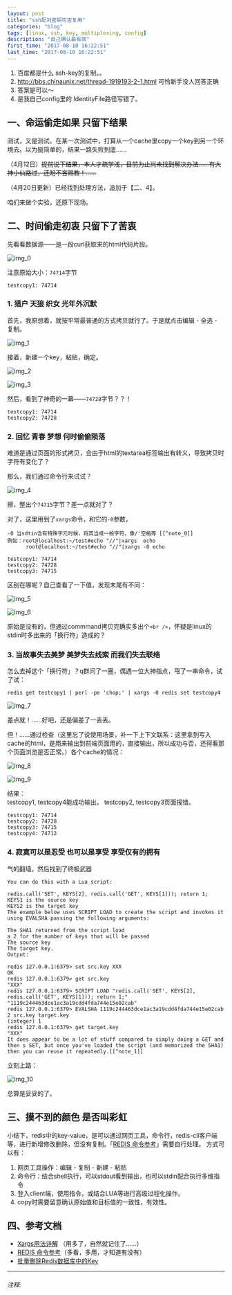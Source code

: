 ```yaml
---
layout: post
title: "ssh配对密钥可否复用"
categories: "blog"
tags: [linux, ssh, key, multiplexing, config]
description: "自己确认最有效"
first_time: "2017-08-10 16:22:51"
last_time: "2017-08-10 16:22:51"
---
```


1. 百度都是什么 ssh-key的复制。。
2. http://bbs.chinaunix.net/thread-1919193-2-1.html 可怜新手没人回答正确
3. 答案是可以～
4. 是我自己config里的 IdentityFile路径写错了。





## 一、命运偷走如果 只留下结果

测试，又是测试。在某一次测试中，打算从一个cache里copy一个key到另一个环境去。以为挺简单的，结果一路失败到底……

（4月12日）~~提前说下结果，本人才疏学浅，目前为止尚未找到解决办法……有大神小仙路过，还盼不吝赐教！……~~

（4月20日更新）已经找到处理方法，追加于【二、4】。

咱们来做个实验，还原下现场。

## 二、时间偷走初衷 只留下了苦衷

先看看数据源——是一段curl获取来的html代码片段。

![img_0][]

注意原始大小：`74714`字节

```
testcopy1: 74714
```

### 1. 猎户 天狼 织女 光年外沉默

首先，我原想着，就按平常最普通的方式拷贝就行了。于是就点击编辑 - 全选 - 复制。

![img_1][]

接着，新建一个key，粘贴，确定。

![img_2][]

![img_3][]

然后，看到了神奇的一幕——`74728`字节？？！

```
testcopy1: 74714
testcopy2: 74728
```

### 2. 回忆 青春 梦想 何时偷偷陨落

难道是通过页面的形式拷贝，会由于html的textarea标签输出有转义，导致拷贝时字符有变化了？

那么，我们通过命令行来试试？

![img_4][]

擦，整出个`74715`字节？差一点就对了？

对了，这里用到了`xargs`命令，和它的`-0`参数，

```
-0 当sdtin含有特殊字元时候，将其当成一般字符，像/'空格等 [[^note_0]]
例如：root@localhost:~/test#echo "//"|xargs  echo 
      root@localhost:~/test#echo "//"|xargs -0 echo 
```

```
testcopy1: 74714
testcopy2: 74728
testcopy3: 74715
```

区别在哪呢？自己查看了一下值，发现末尾有不同：

![img_5][]

![img_6][]

原始是没有的，但通过commmand拷贝完确实多出个`<br />`，怀疑是linux的stdin时多出来的「换行符」造成的？

### 3. 当故事失去美梦 美梦失去线索 而我们失去联络

怎么去掉这个「换行符」？q群问了一圈，偶遇一位大神指点，甩了一串命令，试了试：

`redis get testcopy1 | perl -pe 'chop;' | xargs -0 redis set testcopy4`

![img_7][]

差点就！……好吧，还是偏差了一丢丢。

但！……通过检查（这里忘了说使用场景，补一下上下文联系：这里拿到写入cache的html，是用来输出到前端页面用的，直接输出，所以成功与否，还得看那个页面浏览是否正常。）各个cache的情况：

![img_8][]

![img_9][]

结果：  
testcopy1, testcopy4能成功输出。
testcopy2, testcopy3页面报错。

```
testcopy1: 74714
testcopy2: 74728
testcopy3: 74715
testcopy4: 74712
```

### 4. 寂寞可以是忍受 也可以是享受 享受仅有的拥有

气的翻墙，然后找到了终极武器

```
You can do this with a Lua script:

redis.call('SET', KEYS[2], redis.call('GET', KEYS[1])); return 1;
KEYS1 is the source key
KEYS2 is the target key
The example below uses SCRIPT LOAD to create the script and invokes it using EVALSHA passing the following arguments:

The SHA1 returned from the script load
a 2 for the number of keys that will be passed
The source key
The target key.
Output:

redis 127.0.0.1:6379> set src.key XXX
OK
redis 127.0.0.1:6379> get src.key
"XXX"
redis 127.0.0.1:6379> SCRIPT LOAD "redis.call('SET', KEYS[2], redis.call('GET', KEYS[1])); return 1;"
"1119c244463dce1ac3a19cdd4fda744e15e02cab"
redis 127.0.0.1:6379> EVALSHA 1119c244463dce1ac3a19cdd4fda744e15e02cab 2 src.key target.key
(integer) 1
redis 127.0.0.1:6379> get target.key
"XXX"
It does appear to be a lot of stuff compared to simply doing a GET and then s SET, but once you've loaded the script (and memorized the SHA1) then you can reuse it repeatedly.[[^note_1]]
```

立刻上路：

![img_10][]

总算是妥妥的了。

## 三、摸不到的颜色 是否叫彩虹

小结下，redis中的key-value，是可以通过网页工具，命令行，redis-cli客户端等，进行新增修改删除，但没有复制。「[REDIS 命令参考](http://doc.redisfans.com)」需要自行处理。
方式可以有：

1. 网页工具操作：编辑 - 复制 - 新建 - 粘贴
2. 命令行：结合shell执行，可以stdout看到输出，也可以stdin配合执行多维指令
3. 登入client端，使用指令，或结合LUA等进行高级过程化操作。
4. copy时需要留意确认原始值和目标值的一致性，有效性。

## 四、参考文档

* [Xargs用法详解](http://blog.csdn.net/zhangfn2011/article/details/6776925/) （用多了，自然就记住了……）
* [REDIS 命令参考](http://doc.redisfans.com)（多看，多用，才知道有没有）
* [批量删除Redis数据库中的Key](http://blog.csdn.net/spring21st/article/details/15771861)

---

###### 注释:
[^note_0]: <http://blog.csdn.net/zhangfn2011/article/details/6776925/>
[^note_1]: <http://stackoverflow.com/questions/10891213/redis-how-to-set-one-key-equal-to-the-value-of-another-key>


[img_0]:{{site.img_url}}/{{page.url|remove:".html"}}/origin_714.png
[img_1]:{{site.img_url}}/{{page.url|remove:".html"}}/copying.png
[img_2]:{{site.img_url}}/{{page.url|remove:".html"}}/addtest2.png
[img_3]:{{site.img_url}}/{{page.url|remove:".html"}}/test2_728.png
[img_4]:{{site.img_url}}/{{page.url|remove:".html"}}/command.png
[img_5]:{{site.img_url}}/{{page.url|remove:".html"}}/test3_715.png
[img_6]:{{site.img_url}}/{{page.url|remove:".html"}}/test1.png
[img_7]:{{site.img_url}}/{{page.url|remove:".html"}}/test4_712.png
[img_8]:{{site.img_url}}/{{page.url|remove:".html"}}/console_ok.png
[img_9]:{{site.img_url}}/{{page.url|remove:".html"}}/console_error.png
[img_10]:{{site.img_url}}/{{page.url|remove:".html"}}/test5_714.png



